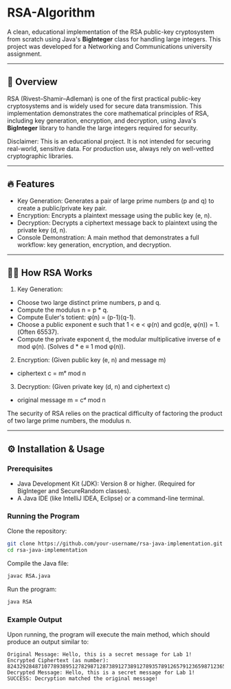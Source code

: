 # RSA-Algorithm

A clean, educational implementation of the RSA public-key cryptosystem from scratch using Java's **BigInteger** class for handling large integers. This project was developed for a Networking and Communications university assignment.

---

## 🔎 Overview

RSA (Rivest–Shamir–Adleman) is one of the first practical public-key cryptosystems and is widely used for secure data transmission. This implementation demonstrates the core mathematical principles of RSA, including key generation, encryption, and decryption, using Java's **BigInteger** library to handle the large integers required for security.

Disclaimer: This is an educational project. It is not intended for securing real-world, sensitive data. For production use, always rely on well-vetted cryptographic libraries.

---

## 🔥 Features

- Key Generation: Generates a pair of large prime numbers (p and q) to create a public/private key pair.
- Encryption: Encrypts a plaintext message using the public key (e, n).
- Decryption: Decrypts a ciphertext message back to plaintext using the private key (d, n).
- Console Demonstration: A main method that demonstrates a full workflow: key generation, encryption, and decryption.

---

## 👷‍♂️ How RSA Works

1. Key Generation:
- Choose two large distinct prime numbers, p and q.
- Compute the modulus n = p * q.
- Compute Euler's totient: φ(n) = (p-1)(q-1).
- Choose a public exponent e such that 1 < e < φ(n) and gcd(e, φ(n)) = 1. (Often 65537).
- Compute the private exponent d, the modular multiplicative inverse of e mod φ(n). (Solves d * e ≡ 1 mod φ(n)).
  
2. Encryption: (Given public key (e, n) and message m)
- ciphertext c = mᵉ mod n
  
3. Decryption: (Given private key (d, n) and ciphertext c)
- original message m = cᵈ mod n

The security of RSA relies on the practical difficulty of factoring the product of two large prime numbers, the modulus n.

---

## ⚙️ Installation & Usage

### Prerequisites

- Java Development Kit (JDK): Version 8 or higher. (Required for BigInteger and SecureRandom classes).
- A Java IDE (like IntelliJ IDEA, Eclipse) or a command-line terminal.

### Running the Program

Clone the repository:

```bash
git clone https://github.com/your-username/rsa-java-implementation.git
cd rsa-java-implementation
```

Compile the Java file:

```bash
javac RSA.java
```

Run the program:

```bash
java RSA
```

### Example Output

Upon running, the program will execute the main method, which should produce an output similar to:

```text
Original Message: Hello, this is a secret message for Lab 1!
Encrypted Ciphertext (as number): 824329284871077893895127829871287389127389127893578912657912365987123659871236598712365987123659871...
Decrypted Message: Hello, this is a secret message for Lab 1!
SUCCESS: Decryption matched the original message!
```
